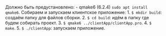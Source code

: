 Должно быть предустановлено:
	- qmake6 (6.2.4) `sudo apt install qmake6`.
Собираем и запускаем клиентское приложение:
	1. `$ mkdir build`: создаём папку для файлов сборки.
	2. `$ cd build`: идём в папку где будем собирать проект.
	3. `$ qmake6 ../clientApp/clientApp.pro`.
	4. `$ make`.
	5. `$ ./clientApp`: запускаем приложение.